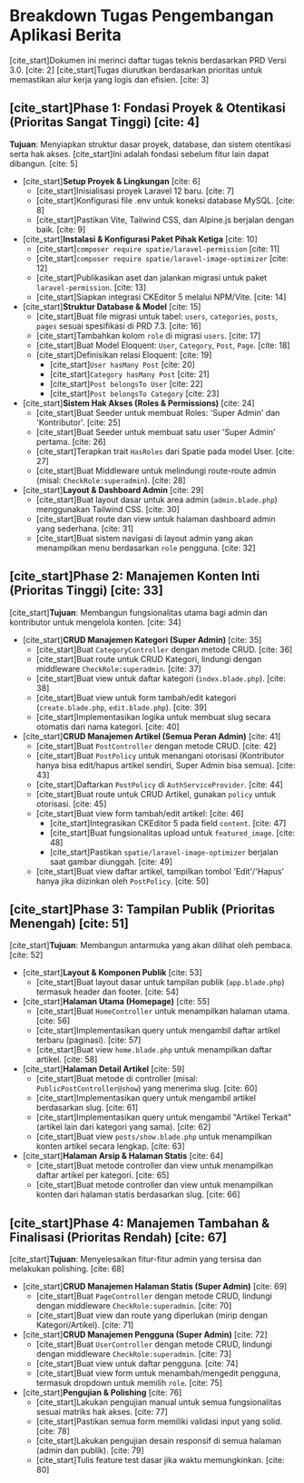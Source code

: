 # Breakdown Tugas Pengembangan Aplikasi Berita

[cite_start]Dokumen ini merinci daftar tugas teknis berdasarkan PRD Versi 3.0. [cite: 2]
[cite_start]Tugas diurutkan berdasarkan prioritas untuk memastikan alur kerja yang logis dan efisien. [cite: 3]

## [cite_start]Phase 1: Fondasi Proyek & Otentikasi (Prioritas Sangat Tinggi) [cite: 4]

**Tujuan**: Menyiapkan struktur dasar proyek, database, dan sistem otentikasi serta hak akses. [cite_start]Ini adalah fondasi sebelum fitur lain dapat dibangun. [cite: 5]

* [cite_start]**Setup Proyek & Lingkungan** [cite: 6]
    * [cite_start]Inisialisasi proyek Laravel 12 baru. [cite: 7]
    * [cite_start]Konfigurasi file .env untuk koneksi database MySQL. [cite: 8]
    * [cite_start]Pastikan Vite, Tailwind CSS, dan Alpine.js berjalan dengan baik. [cite: 9]
* [cite_start]**Instalasi & Konfigurasi Paket Pihak Ketiga** [cite: 10]
    * [cite_start]`composer require spatie/laravel-permission` [cite: 11]
    * [cite_start]`composer require spatie/laravel-image-optimizer` [cite: 12]
    * [cite_start]Publikasikan aset dan jalankan migrasi untuk paket `laravel-permission`. [cite: 13]
    * [cite_start]Siapkan integrasi CKEditor 5 melalui NPM/Vite. [cite: 14]
* [cite_start]**Struktur Database & Model** [cite: 15]
    * [cite_start]Buat file migrasi untuk tabel: `users`, `categories`, `posts`, `pages` sesuai spesifikasi di PRD 7.3. [cite: 16]
    * [cite_start]Tambahkan kolom `role` di migrasi `users`. [cite: 17]
    * [cite_start]Buat Model Eloquent: `User`, `Category`, `Post`, `Page`. [cite: 18]
    * [cite_start]Definisikan relasi Eloquent: [cite: 19]
        * [cite_start]`User hasMany Post` [cite: 20]
        * [cite_start]`Category hasMany Post` [cite: 21]
        * [cite_start]`Post belongsTo User` [cite: 22]
        * [cite_start]`Post belongsTo Category` [cite: 23]
* [cite_start]**Sistem Hak Akses (Roles & Permissions)** [cite: 24]
    * [cite_start]Buat Seeder untuk membuat Roles: 'Super Admin' dan 'Kontributor'. [cite: 25]
    * [cite_start]Buat Seeder untuk membuat satu user 'Super Admin' pertama. [cite: 26]
    * [cite_start]Terapkan trait `HasRoles` dari Spatie pada model User. [cite: 27]
    * [cite_start]Buat Middleware untuk melindungi route-route admin (misal: `CheckRole:superadmin`). [cite: 28]
* [cite_start]**Layout & Dashboard Admin** [cite: 29]
    * [cite_start]Buat layout dasar untuk area admin (`admin.blade.php`) menggunakan Tailwind CSS. [cite: 30]
    * [cite_start]Buat route dan view untuk halaman dashboard admin yang sederhana. [cite: 31]
    * [cite_start]Buat sistem navigasi di layout admin yang akan menampilkan menu berdasarkan `role` pengguna. [cite: 32]

## [cite_start]Phase 2: Manajemen Konten Inti (Prioritas Tinggi) [cite: 33]

[cite_start]**Tujuan**: Membangun fungsionalitas utama bagi admin dan kontributor untuk mengelola konten. [cite: 34]

* [cite_start]**CRUD Manajemen Kategori (Super Admin)** [cite: 35]
    * [cite_start]Buat `CategoryController` dengan metode CRUD. [cite: 36]
    * [cite_start]Buat route untuk CRUD Kategori, lindungi dengan middleware `CheckRole:superadmin`. [cite: 37]
    * [cite_start]Buat view untuk daftar kategori (`index.blade.php`). [cite: 38]
    * [cite_start]Buat view untuk form tambah/edit kategori (`create.blade.php`, `edit.blade.php`). [cite: 39]
    * [cite_start]Implementasikan logika untuk membuat slug secara otomatis dari nama kategori. [cite: 40]
* [cite_start]**CRUD Manajemen Artikel (Semua Peran Admin)** [cite: 41]
    * [cite_start]Buat `PostController` dengan metode CRUD. [cite: 42]
    * [cite_start]Buat `PostPolicy` untuk menangani otorisasi (Kontributor hanya bisa edit/hapus artikel sendiri, Super Admin bisa semua). [cite: 43]
    * [cite_start]Daftarkan `PostPolicy` di `AuthServiceProvider`. [cite: 44]
    * [cite_start]Buat route untuk CRUD Artikel, gunakan `policy` untuk otorisasi. [cite: 45]
    * [cite_start]Buat view form tambah/edit artikel: [cite: 46]
        * [cite_start]Integrasikan CKEditor 5 pada field `content`. [cite: 47]
        * [cite_start]Buat fungsionalitas upload untuk `featured_image`. [cite: 48]
        * [cite_start]Pastikan `spatie/laravel-image-optimizer` berjalan saat gambar diunggah. [cite: 49]
    * [cite_start]Buat view daftar artikel, tampilkan tombol 'Edit'/'Hapus' hanya jika diizinkan oleh `PostPolicy`. [cite: 50]

## [cite_start]Phase 3: Tampilan Publik (Prioritas Menengah) [cite: 51]

[cite_start]**Tujuan**: Membangun antarmuka yang akan dilihat oleh pembaca. [cite: 52]

* [cite_start]**Layout & Komponen Publik** [cite: 53]
    * [cite_start]Buat layout dasar untuk tampilan publik (`app.blade.php`) termasuk header dan footer. [cite: 54]
* [cite_start]**Halaman Utama (Homepage)** [cite: 55]
    * [cite_start]Buat `HomeController` untuk menampilkan halaman utama. [cite: 56]
    * [cite_start]Implementasikan query untuk mengambil daftar artikel terbaru (paginasi). [cite: 57]
    * [cite_start]Buat view `home.blade.php` untuk menampilkan daftar artikel. [cite: 58]
* [cite_start]**Halaman Detail Artikel** [cite: 59]
    * [cite_start]Buat metode di controller (misal: `PublicPostController@show`) yang menerima slug. [cite: 60]
    * [cite_start]Implementasikan query untuk mengambil artikel berdasarkan slug. [cite: 61]
    * [cite_start]Implementasikan query untuk mengambil "Artikel Terkait" (artikel lain dari kategori yang sama). [cite: 62]
    * [cite_start]Buat view `posts/show.blade.php` untuk menampilkan konten artikel secara lengkap. [cite: 63]
* [cite_start]**Halaman Arsip & Halaman Statis** [cite: 64]
    * [cite_start]Buat metode controller dan view untuk menampilkan daftar artikel per kategori. [cite: 65]
    * [cite_start]Buat metode controller dan view untuk menampilkan konten dari halaman statis berdasarkan slug. [cite: 66]

## [cite_start]Phase 4: Manajemen Tambahan & Finalisasi (Prioritas Rendah) [cite: 67]

[cite_start]**Tujuan**: Menyelesaikan fitur-fitur admin yang tersisa dan melakukan polishing. [cite: 68]

* [cite_start]**CRUD Manajemen Halaman Statis (Super Admin)** [cite: 69]
    * [cite_start]Buat `PageController` dengan metode CRUD, lindungi dengan middleware `CheckRole:superadmin`. [cite: 70]
    * [cite_start]Buat view dan route yang diperlukan (mirip dengan Kategori/Artikel). [cite: 71]
* [cite_start]**CRUD Manajemen Pengguna (Super Admin)** [cite: 72]
    * [cite_start]Buat `UserController` dengan metode CRUD, lindungi dengan middleware `CheckRole:superadmin`. [cite: 73]
    * [cite_start]Buat view untuk daftar pengguna. [cite: 74]
    * [cite_start]Buat view form untuk menambah/mengedit pengguna, termasuk dropdown untuk memilih `role`. [cite: 75]
* [cite_start]**Pengujian & Polishing** [cite: 76]
    * [cite_start]Lakukan pengujian manual untuk semua fungsionalitas sesuai matriks hak akses. [cite: 77]
    * [cite_start]Pastikan semua form memiliki validasi input yang solid. [cite: 78]
    * [cite_start]Lakukan pengujian desain responsif di semua halaman (admin dan publik). [cite: 79]
    * [cite_start]Tulis feature test dasar jika waktu memungkinkan. [cite: 80]